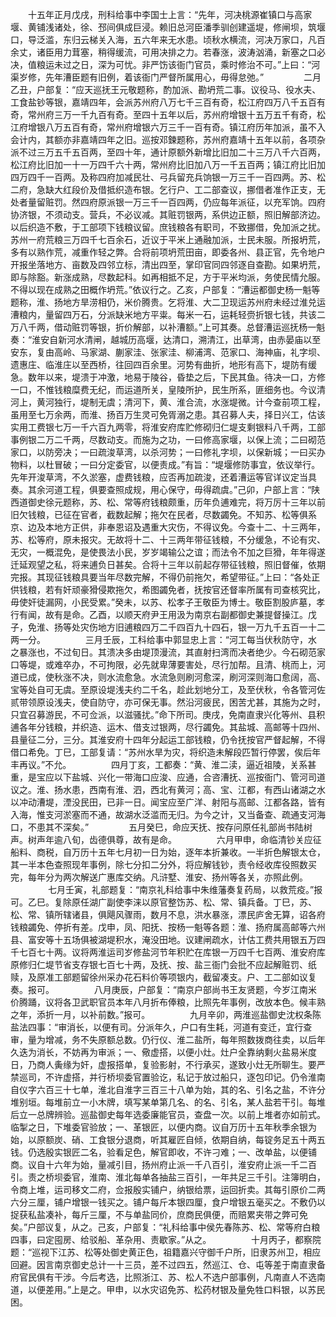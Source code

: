 <!-- { "loadSidebar": true } -->
　　十五年正月戊戌，刑科给事中李国士上言：“先年，河决桃源崔镇口与高家堰、黄铺浅诸处，徐、邳间俱成巨浸。赖旧总河臣潘季驯创建遥堤，修闸坝，筑堰口，导泛滥，东归云梯关入海，五六年来无水患。顷秋水横流，河决万家口，凡百余丈，诸臣用力茸塞，稍得缓流，可用决排之力。若春涨，波涛汹涌，新塞之口必决，值粮运未过之日，深为可忧。非严饬该衙门官员，乘时修治不可。”上曰：“河渠岁修，先年漕臣题有旧例，着该衙门严督所属用心，毋得怠弛。”
　　
　　二月乙丑，户部复：“应天巡抚王元敬题称，酌加派、勘坍荒二事。议役马、役水夫、工食盐钞等银，嘉靖四年，会派苏州府八万七千三百有奇，松江府四万八千五百有奇，常州府三万一千九百有奇。至四十五年以后，苏州府增银十五万五千有奇，松江府增银八万五百有奇，常州府增银六万三千一百有奇。镇江府历年加派，虽不入会计内，其额亦非嘉靖四年之旧。巡按邓鍊题称，苏州府嘉靖十五年以前，各项杂派不过三万五千五百两，至四十年，通计原额外新增比旧加二十三万八千六百两，松江府比旧加一十一万四千六十两，常州府比旧加八万一千五百两；镇江府比旧加四万四千一百两。及称四府加减民壮、弓兵留充兵饷银一万三千一百四两。苏、松二府，急缺大红段价及借抵织造布银。乞行户、工二部查议，挪借者准作正支，无处者量留赃罚。然四府原派银一万三千一百四两，仍应每年派征，以充军饷。四府协济银，不须动支。营兵，不必议减。其赃罚银两，系供边正额，照旧解部济边。以后织造不敷，于工部项下钱粮议留。庶钱粮各有职司，不致挪借，免加派之扰。苏州一府荒粮三万四千七百余石，近议于平米上通融加派，士民未服。所报坍荒，多有以熟作荒，减重作轻之弊。合将前项坍荒田亩，即委各州、县正官，先令地户开报坐落地方、亩数及四邻立标，清出四至，掌印官同四邻逐自查勘。如果坍荒，即与除豁。新涨成熟，尽数起科。如再相抵不足，方于平米均派，务使民情允服。不得以现在成熟之田概作坍荒。”依议行之。乙亥，户部复：“漕运都御史杨一魁等题称，淮、扬地方旱涝相仍，米价腾贵。乞将淮、大二卫现运苏州府未经过淮兑运漕粮内，量留四万石，分派缺米地方平粜。每米一石，运耗轻赍折银七钱，共该二万八千两，借动赃罚等银，折价解部，以补漕额。”上可其奏。总督漕运巡抚杨一魁奏：“淮安自新河水清闸，越城历高堰，达清口，溯清江，出草湾，由赤晏庙以至安东，复由高岭、马家湖、蒯家洼、张家洼、柳浦湾、范家口、海神庙，礼字坝、遗惠庄、临淮庄以至西桥，往回四百余里。河势有曲折，地形有高下，堤防有缓急。数年以来，堤溃于冲激，地易于陵谷，昏垫之后，下民其鱼。待决一口，方修一口，不惟钱粮糜费无纪，而运道所关，皇陵所护，民生所系，匪细务也。今议清河上，黄河独行，堤制无虞；清河下，黄、淮合流，水涨堤微。计今查前项工程，虽用至七万余两，而淮、扬百万生灵可免胥溺之患。其召募人夫，择日兴工，估该实用工费银七万一千六百九两零，将淮安府库贮修砌归仁堤支剩银料八千两，工部事例银二万二千两，尽数动支。而施为之功，一曰修高家堰，以保上流；二曰砌范家口，以防旁决；一曰疏浚草湾，以杀河势；一曰修礼字坝，以保新城；一曰买办物料，以杜冒破；一曰分定委官，以便责成。”有旨：“堤堰修防事宜，依议举行。先年开浚草湾，不久淤塞，虚费钱粮，应否再加疏浚，还着漕运等官详议定当具奏。其余河道工程，俱要查照成规，用心保守，毋得疏虞。”己卯，户部上言：“陕西道御史徐元题称，苏、松、常等府钱粮颇重，历年负逋难完，将万厉十三年以前旧欠钱粮，已征在官者，截数起解；拖欠在民者，尽数蠲免。不知苏、松等俱系京、边及本地方正供，非奉恩诏及遇重大灾伤，不得议免。今查十二、十三两年，苏、松等府，原未报灾。无故将十二、十三两年带征钱粮，不分缓急，不论有灾、无灾，一概混免，是使畏法小民，岁岁竭输公之谊；而法令不加之巨猾，年年得遂迁延观望之私，将来逋负日甚矣。合将十三年以前起存带征钱粮，照旧督催，依期完报。其现征钱粮具要当年尽数完解，不得仍前拖欠，希望带征。”上曰：“各处正供钱粮，若有奸顽豪猾侵欺拖欠，希图蠲免者，抚按官还督率所属有司查核究比，毋使奸徒漏网，小民受累。”癸未，以苏、松孝子王敬臣为博士。敬臣割股庐墓，孝行有闻，故有是命。乙酉，以顺天府尹王用汲为南京右副都御史兼提督操江。戊子，免淮、扬等处灾伤地方旧逋粮四万二千四百九十四石，银一万九千五百一十二两一分。
　　
　　三月壬辰，工科给事中郭显忠上言：“河工每当伏秋防守，水之暴涨也，不过旬日。其溃决多由堤顶漫流，其直射扫湾而决者绝少。今石砌范家口等堤，或难卒办，不可拘限，必先就卑薄要害处，尽行加帮。且清、桃而上，河道已成，使秋涨不决，则水流愈急。水流急则刷河愈深，刷河深则海口愈阔，高、宝等处自可无虞。至原设堤浅夫约二千名，趁此划地分工，及至伏秋，令各管河佐贰带领原设浅夫，使自防守，亦可保无事。然沿河疲民，困苦尤甚，其施为之时，只宜召募游民，不可佥派，以滋骚扰。”命下所司。庚戌，免南直隶兴化等州、县积逋各年分钱粮，并织造、运木、借支过银两，尽行蠲免。其盐城、高邮等十四州、县量征二分，三分。其淮安府十四年分起运工部钱粮，仍令抚按官严督起解，不得借口希免。丁巳，工部复请：“苏州水旱为灾，将织造未解段匹暂行停罢，俟后年丰再议。”不允。
　　
　　四月丁亥，工都奏：“黄、淮二渎，逼近祖陵，关系甚重，是宝应以下盐城、兴化一带海口应浚、应通，合咨漕抚、巡按衙门、管河司道议之。淮、扬水患，西南有淮、泗，西北有黄河；高、宝、江都，有西山诸湖之水以冲动漕堤，湮没民田，已非一日。闻宝应至广洋、射阳与高邮、江都各路，皆有入海，惟支河淤塞而不通，故湖水泛滥而无归。为今之计，又当备查、疏通支河海口，不患其不深矣。”
　　
　　五月癸巳，命应天抚、按存问原任礼部尚书陆树声。树声年逾八旬，齿德俱尊，故有是命。
　　
　　六月甲申，命临清钞关应征船料、商税，自万历十五年七月初一日为始，逐年本折兼收。一半折色解银太仓，其一半本色查照现年事例，除七分扣二分外，将应解钱钞，责令经收库役照数买完，每年分为两次解送广惠库交纳。凡浒墅、淮安、扬州等各关，亦照此例。
　　
　　七月壬寅，礼部题复：“南京礼科给事中朱维藩奏复药局，以救荒疫。”报可。乙巳。复除原任湖广副使李涞以原官整饬苏、松、常、镇兵备。丁巳，苏、松、常、镇所辖诸县，俱飓风骤雨，数月不息，洪水暴涨，漂民庐舍无算，诏各府钱粮蠲免、停折有差。戊申，凤、阳抚、按杨一魁等各题：淮、扬府属高邮等六州县、富安等十五场俱被湖堤积水，淹没田地。议建闸疏水，计估工费共用银五万四千七百七十两。议将两淮运司岁修盐河节年积贮在库银一万四千七百两、淮安府库原修归仁堤节省支存银七百七十两，及抚、按、盐三衙门会批不应起解赃罚、纸赎，及原准工部题留徐州采办花石料价等项银内，截留凑支。户、工二部如议复奏。报可。
　　
　　八月庚辰，户部复：“南京户部尚书王友贤题，今岁江南米价腾踊，议将各卫武职官员本年八月折布俸粮，比照先年事例，改放本色。候丰熟之年，添折一月，以补前数。”报可。
　　
　　九月辛卯，两淮巡盐御史沈权条陈盐法四事：“审消长，以便有司。分派年久，户口有生耗，河道有变迁，宜行查审，量为增减，务不失原额总数。仍行仪、淮二盐所，每年照数拨商往卖，以后年久迭为消长，不妨再为审派；一、儆虚搭，以便小灶。灶户全靠纳剩火盐易米度日，乃商人夤缘为奸，虚报搭单，复验影射，不行承买，遂致小灶无所聊生。要严禁巡司，不许虚搭，并行桥坝委官置验讫，私记于放过船只，逐包印记。仍令淮南自仪字六百三十七单，淮北自淮字三百三十八单为始，其的名、引名之盐，不许分堆别垣。每堆前立一小木牌，填写某单第几名、的名、引名，某人盐若干引。每堆后立一总牌辨验。巡盐御史每年选委廉能官员，查盘一次。以前上堆者亦如前式。临掣之日，下堆委官验放；一、革银匠，以便内商。议自万历十五年秋季余银为始，以原额炭、硝、工食银分退商，听其雇匠自倾，依期自纳，每锭务足五十两五钱。仍选殷实银匠二名，验看足色，解官即收，不许刁难；一、改单盐，以便铺商。议自十六年为始，量减引目，扬州府止派一千八百引，淮安府止派一千二百引。责之桥坝委官，淮南、淮北每单各抽盐三百引，一年共足三千引。注簿明白，令商上堆，运司移文二府，佥报殷实铺户，纳银给票，运回折卖。其每引原价二两六分三厘，铺户增银一钱买之。铺户每斤本银四厘，食户增银五毫买之。不敷仍以捉获私盐凑补，每斤三厘，不与单盐同价，庶商民俱便，而赔累夹带之弊可免矣。”户部议复，从之。己亥，户部复：“礼科给事中侯先春陈苏、松、常等府白粮四事，曰定囤房、给驳船、革杂用、责歇家。”从之。
　　
　　十月丙子，都察院题：“巡视下江苏、松等处御史黄正色，祖籍嘉兴守御千户所，旧隶苏州卫，相应回避。因言南京御史总计一十三员，差不过四五，然巡江、仓、屯等差于南直隶备府官民俱有干涉。今后考选，比照浙江、苏、松人不选户部事例，凡南直人不选南道，以便差用。”上是之。甲申，以水灾诏免苏、松药材银及量免牲口料银，以苏民困。
　　
